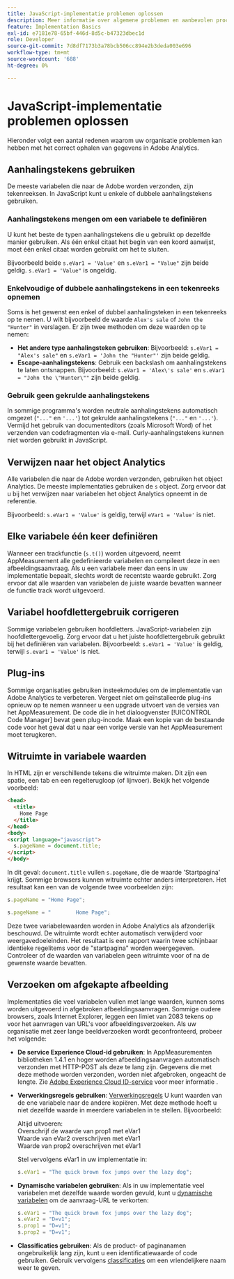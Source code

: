```yaml
---
title: JavaScript-implementatie problemen oplossen
description: Meer informatie over algemene problemen en aanbevolen procedures voor het oplossen van problemen met uw JavaScript-implementatie.
feature: Implementation Basics
exl-id: e7181e78-65bf-446d-8d5c-b47323dbec1d
role: Developer
source-git-commit: 7d8df7173b3a78bcb506cc894e2b3deda003e696
workflow-type: tm+mt
source-wordcount: '688'
ht-degree: 0%

---
```


# JavaScript-implementatie problemen oplossen

Hieronder volgt een aantal redenen waarom uw organisatie problemen kan hebben met het correct ophalen van gegevens in Adobe Analytics.

## Aanhalingstekens gebruiken

De meeste variabelen die naar de Adobe worden verzonden, zijn tekenreeksen. In JavaScript kunt u enkele of dubbele aanhalingstekens gebruiken.

### Aanhalingstekens mengen om een variabele te definiëren

U kunt het beste de typen aanhalingstekens die u gebruikt op dezelfde manier gebruiken. Als één enkel citaat het begin van een koord aanwijst, moet één enkel citaat worden gebruikt om het te sluiten.

Bijvoorbeeld beide `s.eVar1 = 'Value'` en `s.eVar1 = "Value"` zijn beide geldig. `s.eVar1 = 'Value"` is ongeldig.

### Enkelvoudige of dubbele aanhalingstekens in een tekenreeks opnemen

Soms is het gewenst een enkel of dubbel aanhalingsteken in een tekenreeks op te nemen. U wilt bijvoorbeeld de waarde `Alex's sale` of `John the "Hunter"` in verslagen. Er zijn twee methoden om deze waarden op te nemen:

* **Het andere type aanhalingsteken gebruiken**: Bijvoorbeeld: `s.eVar1 = "Alex's sale"` en `s.eVar1 = 'John the "Hunter"'` zijn beide geldig.
* **Escape-aanhalingstekens**: Gebruik een backslash om aanhalingstekens te laten ontsnappen. Bijvoorbeeld: `s.eVar1 = 'Alex\'s sale'` en `s.eVar1 = "John the \"Hunter\""` zijn beide geldig.

### Gebruik geen gekrulde aanhalingstekens

In sommige programma&#39;s worden neutrale aanhalingstekens automatisch omgezet (`"..."` en `'...'`) tot gekrulde aanhalingstekens (`"..."` en `'...'`). Vermijd het gebruik van documenteditors (zoals Microsoft Word) of het verzenden van codefragmenten via e-mail. Curly-aanhalingstekens kunnen niet worden gebruikt in JavaScript.

## Verwijzen naar het object Analytics

Alle variabelen die naar de Adobe worden verzonden, gebruiken het object Analytics. De meeste implementaties gebruiken de `s` object. Zorg ervoor dat u bij het verwijzen naar variabelen het object Analytics opneemt in de referentie.

Bijvoorbeeld: `s.eVar1 = 'Value'` is geldig, terwijl `eVar1 = 'Value'` is niet.

## Elke variabele één keer definiëren

Wanneer een trackfunctie (`s.t()`) worden uitgevoerd, neemt AppMeasurement alle gedefinieerde variabelen en compileert deze in een afbeeldingsaanvraag. Als u een variabele meer dan eens in uw implementatie bepaalt, slechts wordt de recentste waarde gebruikt. Zorg ervoor dat alle waarden van variabelen de juiste waarde bevatten wanneer de functie track wordt uitgevoerd.

## Variabel hoofdlettergebruik corrigeren

Sommige variabelen gebruiken hoofdletters. JavaScript-variabelen zijn hoofdlettergevoelig. Zorg ervoor dat u het juiste hoofdlettergebruik gebruikt bij het definiëren van variabelen. Bijvoorbeeld: `s.eVar1 = 'Value'` is geldig, terwijl `s.evar1 = 'Value'` is niet.

## Plug-ins

Sommige organisaties gebruiken insteekmodules om de implementatie van Adobe Analytics te verbeteren. Vergeet niet om geïnstalleerde plug-ins opnieuw op te nemen wanneer u een upgrade uitvoert van de versies van het AppMeasurement. De code die in het dialoogvenster [!UICONTROL Code Manager] bevat geen plug-incode. Maak een kopie van de bestaande code voor het geval dat u naar een vorige versie van het AppMeasurement moet terugkeren.

## Witruimte in variabele waarden

In HTML zijn er verschillende tekens die witruimte maken. Dit zijn een spatie, een tab en een regelterugloop (of lijnvoer). Bekijk het volgende voorbeeld:

```html
<head>
  <title>
    Home Page
  </title>
</head>
<body>
<script language="javascript">
  s.pageName = document.title;
</script>
</body>
```

In dit geval: `document.title` vullen `s.pageName`, die de waarde &#39;Startpagina&#39; krijgt. Sommige browsers kunnen witruimte echter anders interpreteren. Het resultaat kan een van de volgende twee voorbeelden zijn:

```js
s.pageName = "Home Page";
```

```js
s.pageName = "        Home Page";
```

Deze twee variabelewaarden worden in Adobe Analytics als afzonderlijk beschouwd. De witruimte wordt echter automatisch verwijderd voor weergavedoeleinden. Het resultaat is een rapport waarin twee schijnbaar identieke regelitems voor de &quot;startpagina&quot; worden weergegeven. Controleer of de waarden van variabelen geen witruimte voor of na de gewenste waarde bevatten.

## Verzoeken om afgekapte afbeelding

Implementaties die veel variabelen vullen met lange waarden, kunnen soms worden uitgevoerd in afgebroken afbeeldingsaanvragen. Sommige oudere browsers, zoals Internet Explorer, leggen een limiet van 2083 tekens op voor het aanvragen van URL&#39;s voor afbeeldingsverzoeken. Als uw organisatie met zeer lange beeldverzoeken wordt geconfronteerd, probeer het volgende:

* **De service Experience Cloud-id gebruiken**: In AppMeasurementen bibliotheken 1.4.1 en hoger worden afbeeldingsaanvragen automatisch verzonden met HTTP-POST als deze te lang zijn. Gegevens die met deze methode worden verzonden, worden niet afgebroken, ongeacht de lengte. Zie [Adobe Experience Cloud ID-service](https://experienceleague.adobe.com/docs/id-service/using/home.html?lang=nl-NL) voor meer informatie .
* **Verwerkingsregels gebruiken**: [Verwerkingsregels](/help/admin/admin/c-manage-report-suites/c-edit-report-suites/general/c-processing-rules/processing-rules.md) U kunt waarden van de ene variabele naar de andere kopiëren. Met deze methode hoeft u niet dezelfde waarde in meerdere variabelen in te stellen. Bijvoorbeeld:

  Altijd uitvoeren:<br>
Overschrijf de waarde van prop1 met eVar1<br>
Waarde van eVar2 overschrijven met eVar1<br>
Waarde van prop2 overschrijven met eVar1<br>

  Stel vervolgens eVar1 in uw implementatie in:

  ```js
  s.eVar1 = "The quick brown fox jumps over the lazy dog";
  ```

* **Dynamische variabelen gebruiken**: Als in uw implementatie veel variabelen met dezelfde waarde worden gevuld, kunt u [dynamische variabelen](/help/implement/vars/page-vars/dynamic-variables.md) om de aanvraag-URL te verkorten:

  ```js
  s.eVar1 = "The quick brown fox jumps over the lazy dog";
  s.eVar2 = "D=v1";
  s.prop1 = "D=v1";
  s.prop2 = "D=v1";
  ```

* **Classificaties gebruiken**: Als de product- of paginanamen ongebruikelijk lang zijn, kunt u een identificatiewaarde of code gebruiken. Gebruik vervolgens [classificaties](/help/components/classifications/c-classifications.md) om een vriendelijkere naam weer te geven.
